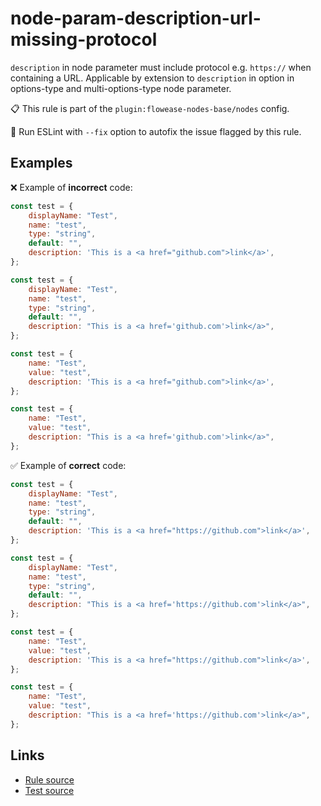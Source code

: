 [//]: # "File generated from a template. Do not edit this file directly."

# node-param-description-url-missing-protocol

`description` in node parameter must include protocol e.g. `https://` when containing a URL. Applicable by extension to `description` in option in options-type and multi-options-type node parameter.

📋 This rule is part of the `plugin:flowease-nodes-base/nodes` config.

🔧 Run ESLint with `--fix` option to autofix the issue flagged by this rule.

## Examples

❌ Example of **incorrect** code:

```js
const test = {
	displayName: "Test",
	name: "test",
	type: "string",
	default: "",
	description: 'This is a <a href="github.com">link</a>',
};

const test = {
	displayName: "Test",
	name: "test",
	type: "string",
	default: "",
	description: "This is a <a href='github.com'>link</a>",
};

const test = {
	name: "Test",
	value: "test",
	description: 'This is a <a href="github.com">link</a>',
};

const test = {
	name: "Test",
	value: "test",
	description: "This is a <a href='github.com'>link</a>",
};
```

✅ Example of **correct** code:

```js
const test = {
	displayName: "Test",
	name: "test",
	type: "string",
	default: "",
	description: 'This is a <a href="https://github.com">link</a>',
};

const test = {
	displayName: "Test",
	name: "test",
	type: "string",
	default: "",
	description: "This is a <a href='https://github.com'>link</a>",
};

const test = {
	name: "Test",
	value: "test",
	description: 'This is a <a href="https://github.com">link</a>',
};

const test = {
	name: "Test",
	value: "test",
	description: "This is a <a href='https://github.com'>link</a>",
};
```

## Links

- [Rule source](../../lib/rules/node-param-description-url-missing-protocol.ts)
- [Test source](../../tests/node-param-description-url-missing-protocol.test.ts)
